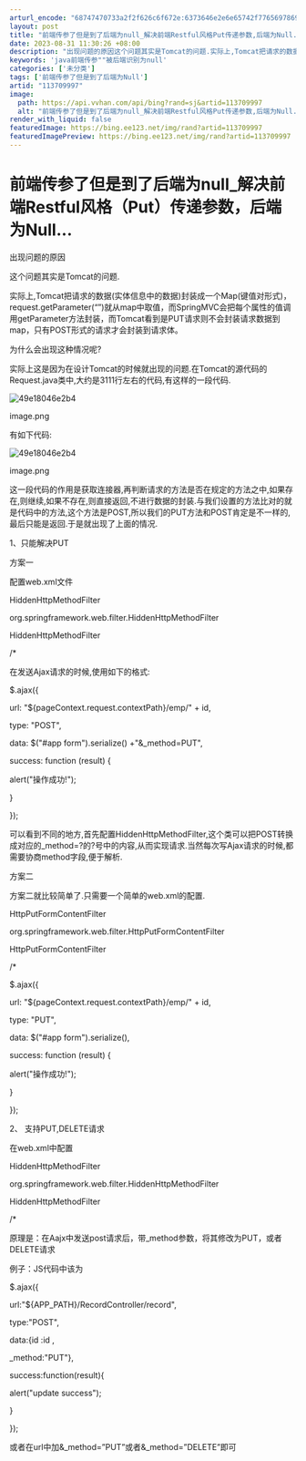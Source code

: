 ```yaml
---
arturl_encode: "68747470733a2f2f626c6f672e:6373646e2e6e65742f77656978696e5f33393630353334372f:61727469636c652f64657461696c732f313133373039393937"
layout: post
title: "前端传参了但是到了后端为null_解决前端Restful风格Put传递参数,后端为Null..."
date: 2023-08-31 11:30:26 +08:00
description: "出现问题的原因这个问题其实是Tomcat的问题.实际上,Tomcat把请求的数据(实体信息中的数据)"
keywords: 'java前端传参""被后端识别为null'
categories: ['未分类']
tags: ['前端传参了但是到了后端为Null']
artid: "113709997"
image:
  path: https://api.vvhan.com/api/bing?rand=sj&artid=113709997
  alt: "前端传参了但是到了后端为null_解决前端Restful风格Put传递参数,后端为Null..."
render_with_liquid: false
featuredImage: https://bing.ee123.net/img/rand?artid=113709997
featuredImagePreview: https://bing.ee123.net/img/rand?artid=113709997
---
```


# 前端传参了但是到了后端为null\_解决前端Restful风格（Put）传递参数，后端为Null...

出现问题的原因

这个问题其实是Tomcat的问题.

实际上,Tomcat把请求的数据(实体信息中的数据)封装成一个Map(键值对形式)，request.getParameter(“”)就从map中取值，而SpringMVC会把每个属性的值调用getParameter方法封装，而Tomcat看到是PUT请求则不会封装请求数据到map，只有POST形式的请求才会封装到请求体。

为什么会出现这种情况呢?

实际上这是因为在设计Tomcat的时候就出现的问题.在Tomcat的源代码的Request.java类中,大约是3111行左右的代码,有这样的一段代码.

![49e18046e2b4](https://www.jianshu.com/p/49e18046e2b4)

image.png

有如下代码:

![49e18046e2b4](https://www.jianshu.com/p/49e18046e2b4)

image.png

这一段代码的作用是获取连接器,再判断请求的方法是否在规定的方法之中,如果存在,则继续,如果不存在,则直接返回,不进行数据的封装.与我们设置的方法比对的就是代码中的方法,这个方法是POST,所以我们的PUT方法和POST肯定是不一样的,最后只能是返回.于是就出现了上面的情况.

1、只能解决PUT

方案一

配置web.xml文件

HiddenHttpMethodFilter

org.springframework.web.filter.HiddenHttpMethodFilter

HiddenHttpMethodFilter

/\*

在发送Ajax请求的时候,使用如下的格式:

$.ajax({

url: "${pageContext.request.contextPath}/emp/" + id,

type: "POST",

data: $("#app form").serialize() +"&\_method=PUT",

success: function (result) {

alert("操作成功!");

}

});

可以看到不同的地方,首先配置HiddenHttpMethodFilter,这个类可以把POST转换成对应的\_method=?的?号中的内容,从而实现请求.当然每次写Ajax请求的时候,都需要协商method字段,便于解析.

方案二

方案二就比较简单了.只需要一个简单的web.xml的配置.

HttpPutFormContentFilter

org.springframework.web.filter.HttpPutFormContentFilter

HttpPutFormContentFilter

/\*

$.ajax({

url: "${pageContext.request.contextPath}/emp/" + id,

type: "PUT",

data: $("#app form").serialize(),

success: function (result) {

alert("操作成功!");

}

});

2、 支持PUT,DELETE请求

在web.xml中配置

HiddenHttpMethodFilter

org.springframework.web.filter.HiddenHttpMethodFilter

HiddenHttpMethodFilter

/\*

原理是：在Aajx中发送post请求后，带\_method参数，将其修改为PUT，或者DELETE请求

例子：JS代码中该为

$.ajax({

url:"${APP\_PATH}/RecordController/record",

type:"POST",

data:{id :id ,

\_method:"PUT"},

success:function(result){

alert("update success");

}

});

或者在url中加&\_method=”PUT”或者&\_method=”DELETE”即可